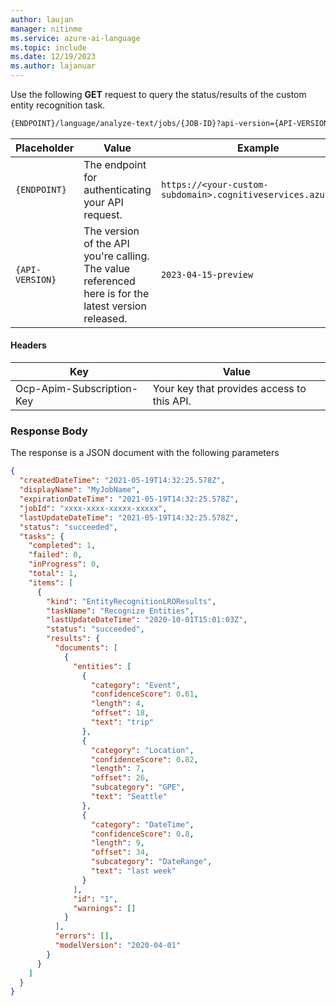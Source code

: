 ```yaml
---
author: laujan
manager: nitinme
ms.service: azure-ai-language
ms.topic: include
ms.date: 12/19/2023
ms.author: lajanuar
---
```



Use the following **GET** request to query the status/results of the custom entity recognition task. 

```rest
{ENDPOINT}/language/analyze-text/jobs/{JOB-ID}?api-version={API-VERSION}
```

|Placeholder  |Value  | Example |
|---------|---------|---------|
|`{ENDPOINT}`     | The endpoint for authenticating your API request.   | `https://<your-custom-subdomain>.cognitiveservices.azure.com` |
|`{API-VERSION}`     | The version of the API you're calling. The value referenced here is for the latest version released. <!--See [Model lifecycle](../../../concepts/model-lifecycle.md#choose-the-model-version-used-on-your-data) to learn more about other available API versions.-->  | `2023-04-15-preview` |

#### Headers

|Key|Value|
|--|--|
|Ocp-Apim-Subscription-Key| Your key that provides access to this API.|

### Response Body

The response is a JSON document with the following parameters

```json
{
  "createdDateTime": "2021-05-19T14:32:25.578Z",
  "displayName": "MyJobName",
  "expirationDateTime": "2021-05-19T14:32:25.578Z",
  "jobId": "xxxx-xxxx-xxxxx-xxxxx",
  "lastUpdateDateTime": "2021-05-19T14:32:25.578Z",
  "status": "succeeded",
  "tasks": {
    "completed": 1,
    "failed": 0,
    "inProgress": 0,
    "total": 1,
    "items": [
      {
        "kind": "EntityRecognitionLROResults",
        "taskName": "Recognize Entities",
        "lastUpdateDateTime": "2020-10-01T15:01:03Z",
        "status": "succeeded",
        "results": {
          "documents": [
            {
              "entities": [
                {
                  "category": "Event",
                  "confidenceScore": 0.61,
                  "length": 4,
                  "offset": 18,
                  "text": "trip"
                },
                {
                  "category": "Location",
                  "confidenceScore": 0.82,
                  "length": 7,
                  "offset": 26,
                  "subcategory": "GPE",
                  "text": "Seattle"
                },
                {
                  "category": "DateTime",
                  "confidenceScore": 0.8,
                  "length": 9,
                  "offset": 34,
                  "subcategory": "DateRange",
                  "text": "last week"
                }
              ],
              "id": "1",
              "warnings": []
            }
          ],
          "errors": [],
          "modelVersion": "2020-04-01"
        }
      }
    ]
  }
}

```

